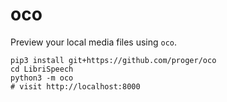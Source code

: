 # oco

Preview your local media files using `oco`.

```
pip3 install git+https://github.com/proger/oco
cd LibriSpeech
python3 -m oco
# visit http://localhost:8000
```